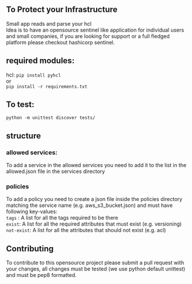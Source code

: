 ## To Protect your Infrastructure
Small app reads and parse your hcl   
Idea is to have an opensource sentinel like application for individual users and small companies, if you are looking for support or a full fledged platform please checkout hashicorp sentinel.

## required modules:
hcl: `pip install pyhcl`   
or   
`pip install -r requirements.txt`

## To test:
`python -m unittest discover tests/`

## structure

### allowed services:
To add a service in the allowed services you need to add it to the list in the
allowed.json file in the services directory

### policies
To add a policy you need to create a json file inside the policies directory
matching the service name (e.g. aws_s3_bucket.json) and must have following key-values:   
`tags` : A list for all the tags required to be there   
`exist`: A list for all the required attributes that must exist (e.g. versioning)   
`not-exist`: A list for all the attributes that should not exist (e.g. acl)   

## Contributing
To contribute to this opensource project please submit a pull request with your changes, all changes must be tested (we use python default unittest) and must be pep8 formatted.
